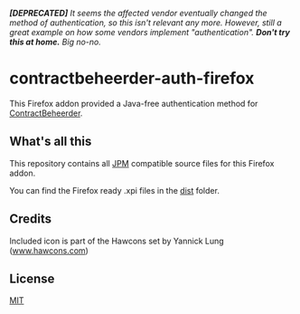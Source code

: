 ***[DEPRECATED]** It seems the affected vendor eventually changed the method of authentication, so this isn't relevant any more. However, still a great example on how some vendors implement "authentication". **Don't try this at home.** Big no-no.*

# contractbeheerder-auth-firefox
This Firefox addon provided a Java-free authentication method for [ContractBeheerder](http://www.contractbeheerder.nl/).

## What's all this
This repository contains all [JPM](https://github.com/mozilla/jpm/) compatible source files for this Firefox addon.

You can find the Firefox ready .xpi files in the [dist](dist) folder.

## Credits
Included icon is part of the Hawcons set by Yannick Lung (www.hawcons.com)

## License
[MIT](LICENSE)
